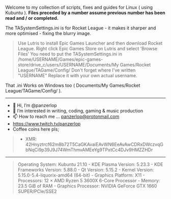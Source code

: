 Welcome to my collection of scripts, fixes and guides for Linux ( using Kubuntu ).
<b> Files preceded by a number assume previous number has been read and / or completed. </b>

The TASystemSettings.ini is for Rocket League - it makes it sharper and more optimised - fixing the blurry image. 

> Use Lutris to install Epic Games Launcher and then download Rocket League. 
> Right click Epic Games Store on Lutris and select 'Browse Files'
> You need to put the TASystemSettings.ini in /home/USERNAME/Games/epic-games-store/drive_c/users/USERNAME/Documents/My Games/Rocket League/TAGame/Config/ 
> Don't forget where I've written "USERNAME"  Replace it with your own actual username.

That .ini Works on Windows too ( Documents/My Games/Rocket League/TAGame/Config/ ).

_________________________________________________________________
- 👋 Hi, I’m @panzerlop
- 👀 I’m interested in writing, coding, gaming & music production
- 📫 How to reach me ... panzerlop@protonmail.com
- https://www.twitch.tv/panzerlop
- Coffee coins here pls; 
> - XMR: 42Hnyztrcf62m8b72T5CaGKAvaiEAvWN6EeAvAwCDRxDWczvqGbNqCi9p39J9J74WmThmvAMEeYg9TPxtCc4DJv9HMZZHDr
_________________________________________________________________

> Operating System: Kubuntu 21.10 - 
> KDE Plasma Version: 5.23.3 - 
> KDE Frameworks Version: 5.88.0 - 
> Qt Version: 5.15.2 - 
> Kernel Version: 5.15.0-5.4-liquorix-amd64 (64-bit) - 
> Graphics Platform: X11 - 
> Processors: 12 × AMD Ryzen 5 3600X 6-Core Processor - 
> Memory: 23.5 GiB of RAM - 
> Graphics Processor: NVIDIA GeForce GTX 1660 SUPER/PCIe/SSE2 
